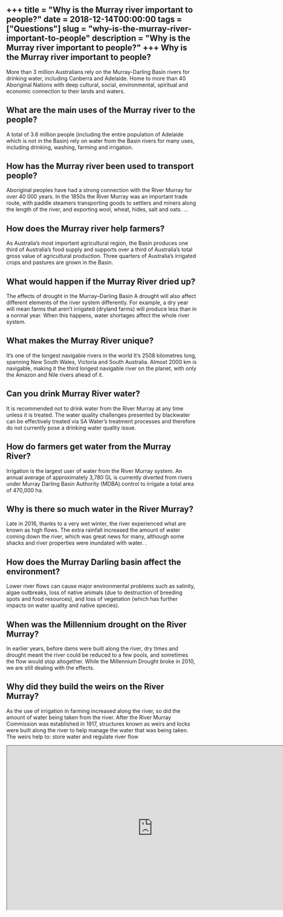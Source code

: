 +++
title = "Why is the Murray river important to people?"
date = 2018-12-14T00:00:00
tags = ["Questions"]
slug = "why-is-the-murray-river-important-to-people"
description = "Why is the Murray river important to people?"
+++
Why is the Murray river important to people?
--------------------------------------------

More than 3 million Australians rely on the Murray-Darling Basin rivers for drinking water, including Canberra and Adelaide. Home to more than 40 Aboriginal Nations with deep cultural, social, environmental, spiritual and economic connection to their lands and waters.

What are the main uses of the Murray river to the people?
---------------------------------------------------------

A total of 3.6 million people (including the entire population of Adelaide which is not in the Basin) rely on water from the Basin rivers for many uses, including drinking, washing, farming and irrigation.

How has the Murray river been used to transport people?
-------------------------------------------------------

Aboriginal peoples have had a strong connection with the River Murray for over 40 000 years. In the 1850s the River Murray was an important trade route, with paddle steamers transporting goods to settlers and miners along the length of the river, and exporting wool, wheat, hides, salt and oats. …

How does the Murray river help farmers?
---------------------------------------

As Australia’s most important agricultural region, the Basin produces one third of Australia’s food supply and supports over a third of Australia’s total gross value of agricultural production. Three quarters of Australia’s irrigated crops and pastures are grown in the Basin.

What would happen if the Murray River dried up?
-----------------------------------------------

The effects of drought in the Murray–Darling Basin A drought will also affect different elements of the river system differently. For example, a dry year will mean farms that aren’t irrigated (dryland farms) will produce less than in a normal year. When this happens, water shortages affect the whole river system.

What makes the Murray River unique?
-----------------------------------

It’s one of the longest navigable rivers in the world It’s 2508 kilometres long, spanning New South Wales, Victoria and South Australia. Almost 2000 km is navigable, making it the third longest navigable river on the planet, with only the Amazon and Nile rivers ahead of it.

Can you drink Murray River water?
---------------------------------

It is recommended not to drink water from the River Murray at any time unless it is treated. The water quality challenges presented by blackwater can be effectively treated via SA Water’s treatment processes and therefore do not currently pose a drinking water quality issue.

How do farmers get water from the Murray River?
-----------------------------------------------

Irrigation is the largest user of water from the River Murray system. An annual average of approximately 3,780 GL is currently diverted from rivers under Murray Darling Basin Authority (MDBA) control to irrigate a total area of 470,000 ha.

Why is there so much water in the River Murray?
-----------------------------------------------

Late in 2016, thanks to a very wet winter, the river experienced what are known as high flows. The extra rainfall increased the amount of water coming down the river, which was great news for many, although some shacks and river properties were inundated with water. .

How does the Murray Darling basin affect the environment?
---------------------------------------------------------

Lower river flows can cause major environmental problems such as salinity, algae outbreaks, loss of native animals (due to destruction of breeding spots and food resources), and loss of vegetation (which has further impacts on water quality and native species).

When was the Millennium drought on the River Murray?
----------------------------------------------------

In earlier years, before dams were built along the river, dry times and drought meant the river could be reduced to a few pools, and sometimes the flow would stop altogether. While the Millennium Drought broke in 2010, we are still dealing with the effects.

Why did they build the weirs on the River Murray?
-------------------------------------------------

As the use of irrigation in farming increased along the river, so did the amount of water being taken from the river. After the River Murray Commission was established in 1917, structures known as weirs and locks were built along the river to help manage the water that was being taken. The weirs help to: store water and regulate river flow

<iframe allow="accelerometer; autoplay; clipboard-write; encrypted-media; gyroscope; picture-in-picture" allowfullscreen="" class="__youtube_prefs__  epyt-is-override  no-lazyload" data-no-lazy="1" data-origheight="433" data-origwidth="770" data-skipgform_ajax_framebjll="" height="433" id="_ytid_73840" loading="lazy" src="https://www.youtube.com/embed/0_0fMttEuy8?enablejsapi=1&autoplay=0&cc_load_policy=0&cc_lang_pref=&iv_load_policy=1&loop=0&modestbranding=0&rel=1&fs=1&playsinline=0&autohide=2&theme=dark&color=red&controls=1&" title="YouTube player" width="770"></iframe>